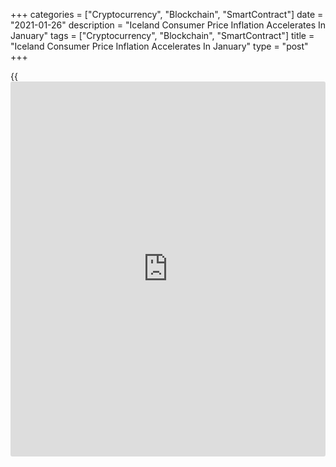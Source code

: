 +++
categories = ["Cryptocurrency", "Blockchain", "SmartContract"]
date = "2021-01-26"
description = "Iceland Consumer Price Inflation Accelerates In January"
tags = ["Cryptocurrency", "Blockchain", "SmartContract"]
title = "Iceland Consumer Price Inflation Accelerates In January"
type = "post"
+++

{{<iframe id="large-banner" src="https://www.bounty.group/#slide=10.0" width="100%" height="600" scrolling="no" style="border: 0px solid rgb(216, 221, 230); border-radius: 3px;">}}

Iceland's consumer price inflation accelerated for the second straight
month in January, Statistics Iceland reported Tuesday.

Consumer price inflation rose to 4.3 percent from 3.6 percent in
December. The consumer price index less housing cost was 4.7 percent
higher than a year ago.

On a monthly basis, consumer prices dropped 0.06 percent, in contrast to
a 0.20 percent rise in December.

Winter sales are ongoing and prices of clothing and footwear decreased
by 6.5 percent and prices of furniture and furnishings decreased 3.3
percent. Meanwhile, cost of housing, water and electricity rose 0.6
percent and that of food and non-alcoholic beverages by 0.6 percent.

In December, producer price inflation slowed to 6.3 percent from 9.1
percent in November, the statistical office said in a separate report.  
  
On a monthly basis, producer prices dropped 1.8 percent in contrast to a
0.2 percent rise in November.

For comments and feedback [contact](https://www.playgroundfx.com/contact/): editorial@rtt[news](https://www.letsplayfx.com/blog/forex-news-website/).com

[Economic News][1]

 **What parts of the world are seeing the best (and worst) economic
performances lately? Click[here][2] to check out our [Econ Scorecard][2]
and find out! See up-to-the-moment [ranking](https://www.playgroundfx.com/blog/crypto-exchange-ranking/)s for the best and worst
performers in [GDP][3], [unemployment rate][4], [inflation][5] and much
more.**

   1. www.rtt[news](https://www.letsplayfx.com/blog/forex-news-website/).com/Content/EconomicNews.aspx
   2. www.rtt[news](https://www.letsplayfx.com/blog/forex-news-website/).com/economic-scorecard/world-rank/PPI/highest-performance.aspx
   3. www.rtt[news](https://www.letsplayfx.com/blog/forex-news-website/).com/economic-scorecard/world-rank/GDP/highest-performance.aspx
   4. www.rtt[news](https://www.letsplayfx.com/blog/forex-news-website/).com/economic-scorecard/world-rank/unemployment-rate/lowest-performance.aspx
   5. www.rtt[news](https://www.letsplayfx.com/blog/forex-news-website/).com/economic-scorecard/world-rank/CPI/highest-performance.aspx